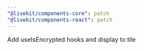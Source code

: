 ```yaml
---
"@livekit/components-core": patch
"@livekit/components-react": patch
---
```


Add useIsEncrypted hooks and display to tile
